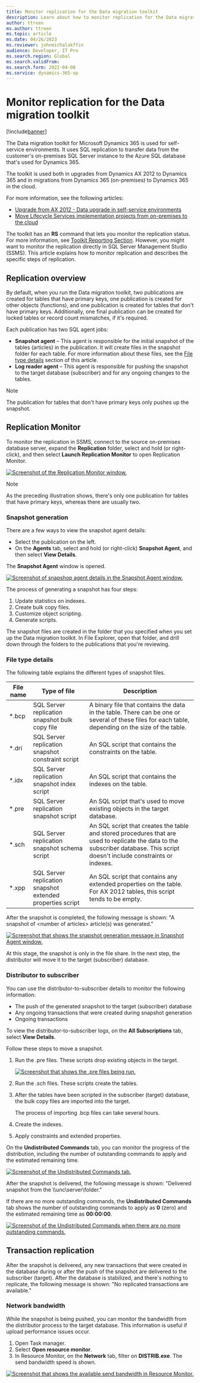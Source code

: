 ```yaml
---
title: Monitor replication for the Data migration toolkit
description: Learn about how to monitor replication for the Data migration toolkit for Microsoft Dynamics 365, including a replication overview.
author: ttreen
ms.author: ttreen
ms.topic: article
ms.date: 04/26/2023
ms.reviewer: johnmichalakffin
audience: Developer, IT Pro
ms.search.region: Global
ms.search.validFrom: 
ms.search.form: 2022-04-08
ms.service: dynamics-365-op
---
```


# Monitor replication for the Data migration toolkit

[!include[banner](../includes/banner.md)]

The Data migration toolkit for Microsoft Dynamics 365 is used for self-service environments. It uses SQL replication to transfer data from the customer's on-premises SQL Server instance to the Azure SQL database that's used for Dynamics 365.

The toolkit is used both in upgrades from Dynamics AX 2012 to Dynamics 365 and in migrations from Dynamics 365 (on-premises) to Dynamics 365 in the cloud.

For more information, see the following articles:

- [Upgrade from AX 2012 - Data upgrade in self-service environments](data-upgrade-self-service.md)
- [Move Lifecycle Services implementation projects from on-premises to the cloud](../lifecycle-services/move-on-prem-to-cloud.md)

The toolkit has an **RS** command that lets you monitor the replication status. For more information, see [Toolkit Reporting Section](data-upgrade-self-service.md#reporting-section-of-the-application). However, you might want to monitor the replication directly in SQL Server Management Studio (SSMS). This article explains how to monitor replication and describes the specific steps of replication.

## Replication overview

By default, when you run the Data migration toolkit, two publications are created for tables that have primary keys, one publication is created for other objects (functions), and one publication is created for tables that don't have primary keys. Additionally, one final publication can be created for locked tables or record count mismatches, if it's required.

Each publication has two SQL agent jobs:

- **Snapshot agent** –  This agent is responsible for the initial snapshot of the tables (articles) in the publication. It will create files in the snapshot folder for each table. For more information about these files, see the [File type details](#file-type-details) section of this article.
- **Log reader agent** – This agent is responsible for pushing the snapshot to the target database (subscriber) and for any ongoing changes to the tables. 

> [!NOTE]
> The publication for tables that don't have primary keys only pushes up the snapshot.

## Replication Monitor

To monitor the replication in SSMS, connect to the source on-premises database server, expand the **Replication** folder, select and hold (or right-click), and then select **Launch Replication Monitor** to open Replication Monitor.

[![Screenshot of the Replication Monitor window.](./media/Replication-Monitor2.png)](./media/Replication-Monitor2.png)

> [!NOTE]
> As the preceding illustration shows, there's only one publication for tables that have primary keys, whereas there are usually two.

### Snapshot generation

There are a few ways to view the snapshot agent details:

 - Select the publication on the left.
 - On the **Agents** tab, select and hold (or right-click) **Snapshot Agent**, and then select **View Details**.

The **Snapshot Agent** window is opened.

[![Screenshot of snapshop agent details in the Snapshot Agent window.](./media/snapshot-agent-details3.png)](./media/snapshot-agent-details3.png)

The process of generating a snapshot has four steps:

1. Update statistics on indexes.
2. Create bulk copy files.
3. Customize object scripting.
4. Generate scripts.

The snapshot files are created in the folder that you specified when you set up the Data migration toolkit. In File Explorer, open that folder, and drill down through the folders to the publications that you're reviewing.

### File type details

The following table explains the different types of snapshot files.

| File name | Type of file | Description |
|---|---|---|
| \*.bcp | SQL Server replication snapshot bulk copy file | A binary file that contains the data in the table. There can be one or several of these files for each table, depending on the size of the table. |
| \*.dri | SQL Server replication snapshot constraint script | An SQL script that contains the constraints on the table. |
| \*.idx | SQL Server replication snapshot index script | An SQL script that contains the indexes on the table. |
| \*.pre | SQL Server replication snapshot script | An SQL script that's used to move existing objects in the target database. |
| \*.sch | SQL Server replication snapshot schema script | An SQL script that creates the table and stored procedures that are used to replicate the data to the subscriber database. This script doesn't include constraints or indexes. |
| \*.xpp | SQL Server replication snapshot extended properties script | An SQL script that contains any extended properties on the table. For AX 2012 tables, this script tends to be empty. |

After the snapshot is completed, the following message is shown: "A snapshot of \<number of articles\> article(s) was generated."

[![Screenshot that shows the snapshot generation message in Snapshot Agent window.](./media/articles-generated4.png)](./media/articles-generated4.png)

At this stage, the snapshot is only in the file share. In the next step, the distributor will move it to the target (subscriber) database.

### Distributor to subscriber

You can use the distributor-to-subscriber details to monitor the following information:

- The push of the generated snapshot to the target (subscriber) database
- Any ongoing transactions that were created during snapshot generation
- Ongoing transactions

To view the distributor-to-subscriber logs, on the **All Subscriptions** tab, select **View Details**.

Follow these steps to move a snapshot.

1. Run the .pre files. These scripts drop existing objects in the target.

    [![Screenshot that shows the .pre files being run.](./media/first-step5.png)](./media/first-step5.png)

2. Run the .sch files. These scripts create the tables.
3. After the tables have been scripted in the subscriber (target) database, the bulk copy files are imported into the target.

    The process of importing .bcp files can take several hours.

4. Create the indexes.
5. Apply constraints and extended properties.

On the **Undistributed Commands** tab, you can monitor the progress of the distribution, including the number of outstanding commands to apply and the estimated remaining time.

[![Screenshot of the Undistributed Commands tab.](./media/undistributed-commands6.png)](./media/undistributed-commands6.png)

After the snapshot is delivered, the following message is shown: "Delivered snapshot from the \\\\unc\\server\\folder."

If there are no more outstanding commands, the **Undistributed Commands** tab shows the number of outstanding commands to apply as **0** (zero) and the estimated remaining time as **00:00:00**.

[![Screenshot of the Undistributed Commands when there are no more outstanding commands.](./media/undis-commands-completed7.png)](./media/undis-commands-completed7.png)

## Transaction replication

After the snapshot is delivered, any new transactions that were created in the database during or after the push of the snapshot are delivered to the subscriber (target). After the database is stabilized, and there's nothing to replicate, the following message is shown: "No replicated transactions are available."

### Network bandwidth

While the snapshot is being pushed, you can monitor the bandwidth from the distributor process to the target database. This information is useful if upload performance issues occur.

1. Open Task manager.
2. Select **Open resource monitor**.
3. In Resource Monitor, on the **Network** tab, filter on **DISTRIB.exe**. The send bandwidth speed is shown.

[![Screenshot that shows the available send bandwidth in Resource Monitor.](./media/send-band8.png)](./media/send-band8.png)
